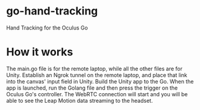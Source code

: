 # go-hand-tracking
 Hand Tracking for the Oculus Go

# How it works
The main.go file is for the remote laptop, while all the other files are for Unity. Establish an Ngrok tunnel on the remote laptop, and place that link into the canvas' input field in Unity. Build the Unity app to the Go. When the app is launched, run the Golang file and then press the trigger on the Oculus Go's controller. The WebRTC connection will start and you will be able to see the Leap Motion data streaming to the headset.
